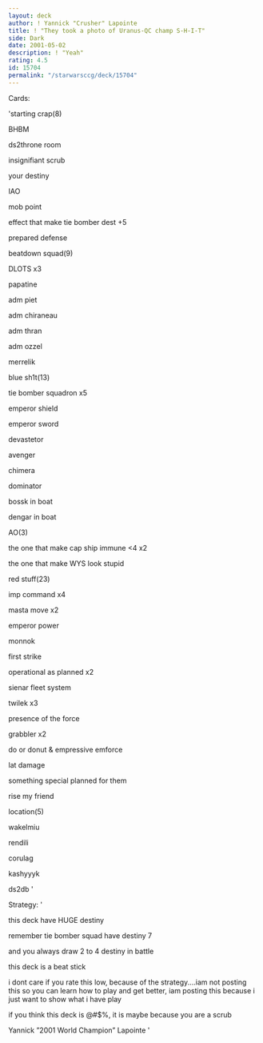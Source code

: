 ```yaml
---
layout: deck
author: ! Yannick "Crusher" Lapointe
title: ! "They took a photo of Uranus-QC champ S-H-I-T"
side: Dark
date: 2001-05-02
description: ! "Yeah"
rating: 4.5
id: 15704
permalink: "/starwarsccg/deck/15704"
---
```

Cards: 

'starting crap(8)

BHBM

ds2throne room

insignifiant scrub

your destiny

IAO

mob point

effect that make tie bomber dest +5

prepared defense


beatdown squad(9)

DLOTS x3

papatine

adm piet

adm chiraneau

adm thran

adm ozzel

merrelik


blue sh1t(13)

tie bomber squadron x5

emperor shield

emperor sword

devastetor

avenger

chimera

dominator

bossk in boat

dengar in boat


AO(3)

the one that make cap ship immune <4 x2

the one that make WYS look stupid 


red stuff(23)

imp command x4

masta move x2

emperor power

monnok

first strike

operational as planned x2

sienar fleet system

twilek x3

presence of the force

grabbler x2

do or donut & empressive emforce

lat damage

something special planned for them

rise my friend



location(5)

wakelmiu

rendili

corulag

kashyyyk

ds2db '

Strategy: '

this deck have HUGE destiny

remember tie bomber squad have destiny 7

and you always draw 2 to 4 destiny in battle

this deck is a beat stick


i dont care if you rate this low, because of the strategy....iam not posting this so you can learn how to play and get better, iam posting this because i just want to show what i have play

if you think this deck is @#$%, it is maybe because you are a scrub 

Yannick ”2001 World Champion” Lapointe '
